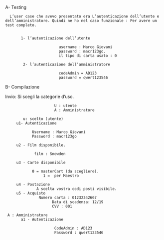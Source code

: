 A- Testing


      L’user case che avevo presentato era L’autenticazione dell’utente e dell’amministratore. Quindi ne ho nel caso funzionale : Per avere un test completo.
      
      
           1- l’autenticazione dell’utente 

                            username : Marco Giovani
                            password : macr123go.
                            il tipo di carta usato : 0

            2- l’autenticazione dell’amministratore
        
                            codeAdmin = AD123
                            password = qwert123546
 

B- Compilazione

  Invio:
                         Si scegli la categorie d’uso.

                          U : utente
                          A : Amministratore

            u: scelto (utente)
         u1- Autenticazione 

                Username : Marco Giovani
                Password : macr123go

         u2 - Film disponibile.

                 film : Snowden

         u3 - Carte disponibile

                0 = masterCart (da scegliere).
                     1 =  per Maestro

         u4 - Postazione
                  A scelta vostra codi posti visibile.
         u5 - Acquisto
                   Numero carta : 01232342667
                         Data di scadenza: 12/19
                         CVV : 001

     A : Amministratore
           a1 - Autenticazione
                      
                          CodeAdmin : AD123
                          Password : qwert123546

   

